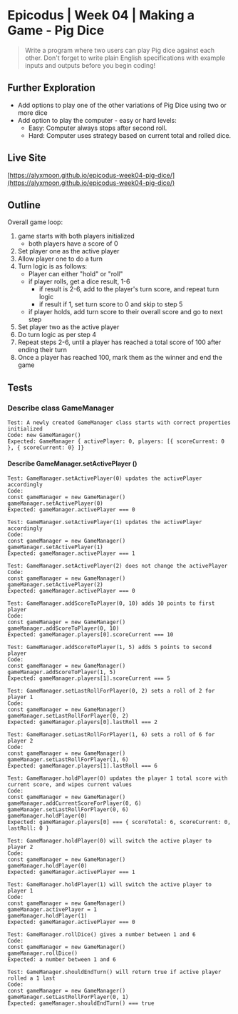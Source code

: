 # Epicodus | Week 04 | Making a Game - Pig Dice

> Write a program where two users can play Pig dice against each other. Don't forget to write plain English specifications with example inputs and outputs before you begin coding!

## Further Exploration
- Add options to play one of the other variations of Pig Dice using two or more dice
- Add option to play the computer - easy or hard levels:
  - Easy: Computer always stops after second roll.
  - Hard: Computer uses strategy based on current total and rolled dice.

## Live Site
[https://alyxmoon.github.io/epicodus-week04-pig-dice/](https://alyxmoon.github.io/epicodus-week04-pig-dice/)

## Outline

Overall game loop:
1. game starts with both players initialized
    - both players have a score of 0
2. Set player one as the active player
3. Allow player one to do a turn
4. Turn logic is as follows:
    - Player can either "hold" or "roll"
    - if player rolls, get a dice result, 1-6
      - if result is 2-6, add to the player's turn score, and repeat turn logic
      - if result if 1, set turn score to 0 and skip to step 5
    - if player holds, add turn score to their overall score and go to next step
5. Set player two as the active player
6. Do turn logic as per step 4
7. Repeat steps 2-6, until a player has reached a total score of 100 after ending their turn
8. Once a player has reached 100, mark them as the winner and end the game


## Tests

### Describe class GameManager

```
Test: A newly created GameManager class starts with correct properties initialized
Code: new GameManager()
Expected: GameManager { activePlayer: 0, players: [{ scoreCurrent: 0 }, { scoreCurrent: 0} ]}
```

#### Describe GameManager.setActivePlayer ()

```
Test: GameManager.setActivePlayer(0) updates the activePlayer accordingly
Code:
const gameManager = new GameManager()
gameManager.setActivePlayer(0)
Expected: gameManager.activePlayer === 0
```

```
Test: GameManager.setActivePlayer(1) updates the activePlayer accordingly
Code:
const gameManager = new GameManager()
gameManager.setActivePlayer(1)
Expected: gameManager.activePlayer === 1
```

```
Test: GameManager.setActivePlayer(2) does not change the activePlayer
Code:
const gameManager = new GameManager()
gameManager.setActivePlayer(2)
Expected: gameManager.activePlayer === 0
```

```
Test: GameManager.addScoreToPlayer(0, 10) adds 10 points to first player
Code:
const gameManager = new GameManager()
gameManager.addScoreToPlayer(0, 10)
Expected: gameManager.players[0].scoreCurrent === 10
```

```
Test: GameManager.addScoreToPlayer(1, 5) adds 5 points to second player
Code:
const gameManager = new GameManager()
gameManager.addScoreToPlayer(1, 5)
Expected: gameManager.players[1].scoreCurrent === 5
```

```
Test: GameManager.setLastRollForPlayer(0, 2) sets a roll of 2 for player 1
Code:
const gameManager = new GameManager()
gameManager.setLastRollForPlayer(0, 2)
Expected: gameManager.players[0].lastRoll === 2
```

```
Test: GameManager.setLastRollForPlayer(1, 6) sets a roll of 6 for player 2
Code:
const gameManager = new GameManager()
gameManager.setLastRollForPlayer(1, 6)
Expected: gameManager.players[1].lastRoll === 6
```

```
Test: GameManager.holdPlayer(0) updates the player 1 total score with current score, and wipes current values
Code:
const gameManager = new GameManager()
gameManager.addCurrentScoreForPlayer(0, 6)
gameManager.setLastRollForPlayer(0, 6)
gameManager.holdPlayer(0)
Expected: gameManager.players[0] === { scoreTotal: 6, scoreCurrent: 0, lastRoll: 0 }
```

```
Test: GameManager.holdPlayer(0) will switch the active player to player 2
Code:
const gameManager = new GameManager()
gameManager.holdPlayer(0)
Expected: gameManager.activePlayer === 1
```

```
Test: GameManager.holdPlayer(1) will switch the active player to player 1
Code:
const gameManager = new GameManager()
gameManager.activePlayer = 1
gameManager.holdPlayer(1)
Expected: gameManager.activePlayer === 0
```

```
Test: GameManager.rollDice() gives a number between 1 and 6
Code:
const gameManager = new GameManager()
gameManager.rollDice()
Expected: a number between 1 and 6
```

```
Test: GameManager.shouldEndTurn() will return true if active player rolled a 1 last
Code:
const gameManager = new GameManager()
gameManager.setLastRollForPlayer(0, 1)
Expected: gameManager.shouldEndTurn() === true
```
